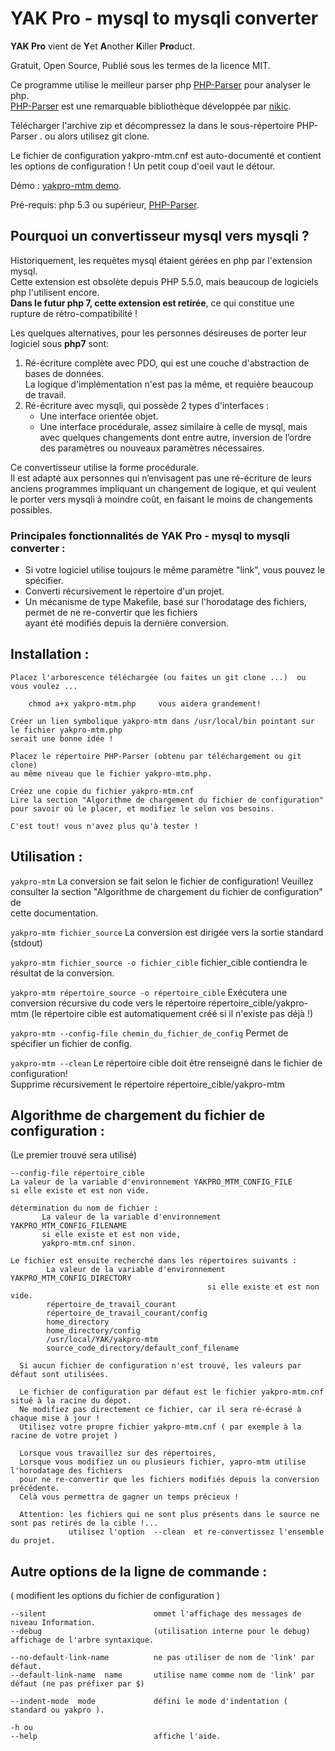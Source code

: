 # YAK Pro - mysql to mysqli converter

**YAK Pro** vient de  **Y**et **A**nother **K**iller **Pro**duct.

Gratuit, Open Source, Publié sous les termes de la licence MIT.  

Ce programme utilise le meilleur parser php [PHP-Parser](https://github.com/nikic/PHP-Parser) pour analyser le php.  
[PHP-Parser](https://github.com/nikic/PHP-Parser) est une remarquable bibliothèque développée par [nikic](https://github.com/nikic).

Télécharger l'archive zip et décompressez la dans le sous-répertoire PHP-Parser .
ou alors utilisez git clone.

Le fichier de configuration yakpro-mtm.cnf est auto-documenté et contient les options de configuration !
Un petit coup d'oeil vaut le détour.  

Démo : [yakpro-mtm demo](http://mysql-to-mysqli.yakpro.com/?demo).

Pré-requis:  php 5.3 ou supérieur, [PHP-Parser](https://github.com/nikic/PHP-Parser).


## Pourquoi un convertisseur mysql vers mysqli ?

Historiquement, les requètes mysql étaient gérées en php par l'extension mysql.  
Cette extension est obsolète depuis PHP 5.5.0, mais beaucoup de logiciels php l'utilisent encore.  
**Dans le futur php 7, cette extension est retirée**, ce qui constitue une rupture de rétro-compatibilité !

Les quelques alternatives, pour les personnes désireuses de porter leur logiciel sous **php7** sont:  
1) Ré-écriture complète avec PDO, qui est une couche d'abstraction de bases de données.  
   La logique d'implémentation n'est pas la même, et requière beaucoup de travail.  
2) Ré-écriture avec mysqli, qui possède 2 types d'interfaces :  
   - Une interface orientée objet.  
   - Une interface procédurale, assez similaire à celle de mysql, mais avec quelques changements dont entre autre, inversion de l’ordre des paramètres ou nouveaux paramètres nécessaires.  
  
Ce convertisseur utilise la forme procédurale.  
Il est adapté aux personnes qui n’envisagent pas une ré-écriture de leurs anciens programmes impliquant un changement de logique, et qui veulent le porter vers mysqli à moindre coût, en faisant le moins de changements possibles.  

   
### Principales fonctionnalités de YAK Pro - mysql to mysqli converter :

- Si votre logiciel utilise toujours le même paramètre "link", vous pouvez le spécifier.
- Converti récursivement le répertoire d'un projet.
- Un mécanisme de type Makefile, basé sur l'horodatage des fichiers, permet de ne re-convertir que les fichiers  
  ayant été modifiés depuis la dernière conversion.


## Installation :
    Placez l'arborescence téléchargée (ou faites un git clone ...)  ou vous voulez ...

        chmod a+x yakpro-mtm.php     vous aidera grandement!

    Créer un lien symbolique yakpro-mtm dans /usr/local/bin pointant sur le fichier yakpro-mtm.php
    serait une bonne idée !

    Placez le répertoire PHP-Parser (obtenu par téléchargement ou git clone)
    au même niveau que le fichier yakpro-mtm.php.

    Créez une copie du fichier yakpro-mtm.cnf
    Lire la section "Algorithme de chargement du fichier de configuration"
    pour savoir où le placer, et modifiez le selon vos besoins.

    C'est tout! vous n'avez plus qu'à tester !

####

## Utilisation :

`yakpro-mtm`
La conversion se fait selon le fichier de configuration!
Veuillez consulter la section "Algorithme de chargement du fichier de configuration" de  
cette documentation.

`yakpro-mtm fichier_source`
La conversion est dirigée vers la sortie standard (stdout)

`yakpro-mtm fichier_source -o fichier_cible`
fichier_cible contiendra le résultat de la conversion.

`yakpro-mtm répertoire_source -o répertoire_cible`
Exécutera une conversion récursive du code vers le répertoire répertoire_cible/yakpro-mtm
(le répertoire cible est automatiquement créé si il n'existe pas déjà !)

`yakpro-mtm --config-file chemin_du_fichier_de_config`
Permet de spécifier un fichier de config.

`yakpro-mtm --clean`
Le répertoire cible doit être renseigné dans le fichier de configuration!  
Supprime récursivement le répertoire répertoire_cible/yakpro-mtm


## Algorithme de chargement du fichier de configuration :
(Le premier trouvé sera utilisé)

    --config-file répertoire_cible
    La valeur de la variable d'environnement YAKPRO_MTM_CONFIG_FILE
    si elle existe et est non vide.

    détermination du nom de fichier :
           La valeur de la variable d'environnement YAKPRO_MTM_CONFIG_FILENAME
           si elle existe et est non vide,
           yakpro-mtm.cnf sinon.

    Le fichier est ensuite recherché dans les répertoires suivants :
            La valeur de la variable d'environnement YAKPRO_MTM_CONFIG_DIRECTORY
                                                si elle existe et est non vide.
            répertoire_de_travail_courant
            répertoire_de_travail_courant/config
            home_directory
            home_directory/config
            /usr/local/YAK/yakpro-mtm
            source_code_directory/default_conf_filename

      Si aucun fichier de configuration n'est trouvé, les valeurs par défaut sont utilisées.

      Le fichier de configuration par défaut est le fichier yakpro-mtm.cnf situé à la racine du dépot.
      Ne modifiez pas directement ce fichier, car il sera ré-écrasé à chaque mise à jour !
      Utilisez votre propre fichier yakpro-mtm.cnf ( par exemple à la racine de votre projet )

      Lorsque vous travaillez sur des répertoires,
      Lorsque vous modifiez un ou plusieurs fichier, yapro-mtm utilise l'horodatage des fichiers
      pour ne re-convertir que les fichiers modifiés depuis la conversion précédente.
      Celà vous permettra de gagner un temps précieux !

      Attention: les fichiers qui ne sont plus présents dans le source ne sont pas retirés de la cible !...
                 utilisez l'option  --clean  et re-convertissez l'ensemble du projet.

## Autre options de la ligne de commande :
( modifient les options du fichier de configuration )

    --silent                        ommet l'affichage des messages de niveau Information.
    --debug                         (utilisation interne pour le debug) affichage de l'arbre syntaxique.

    --no-default-link-name          ne pas utiliser de nom de 'link' par défaut.
    --default-link-name  name       utilise name comme nom de 'link' par défaut (ne pas préfixer par $)

    --indent-mode  mode             défini le mode d'indentation ( standard ou yakpro ).

    -h ou
    --help                          affiche l'aide.

####

